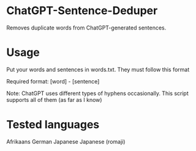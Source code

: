 # ChatGPT-Sentence-Deduper
 
Removes duplicate words from ChatGPT-generated sentences.

# Usage

Put your words and sentences in words.txt. They must follow this format

Required format: [word] - [sentence]

Note: ChatGPT uses different types of hyphens occasionally. This script supports all of them (as far as I know)

# Tested languages

Afrikaans
German
Japanese
Japanese (romaji)
